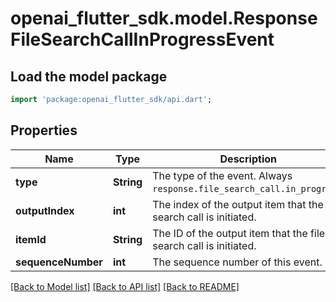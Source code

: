 # openai_flutter_sdk.model.ResponseFileSearchCallInProgressEvent

## Load the model package
```dart
import 'package:openai_flutter_sdk/api.dart';
```

## Properties
Name | Type | Description | Notes
------------ | ------------- | ------------- | -------------
**type** | **String** | The type of the event. Always `response.file_search_call.in_progress`.  | 
**outputIndex** | **int** | The index of the output item that the file search call is initiated.  | 
**itemId** | **String** | The ID of the output item that the file search call is initiated.  | 
**sequenceNumber** | **int** | The sequence number of this event. | 

[[Back to Model list]](../README.md#documentation-for-models) [[Back to API list]](../README.md#documentation-for-api-endpoints) [[Back to README]](../README.md)


